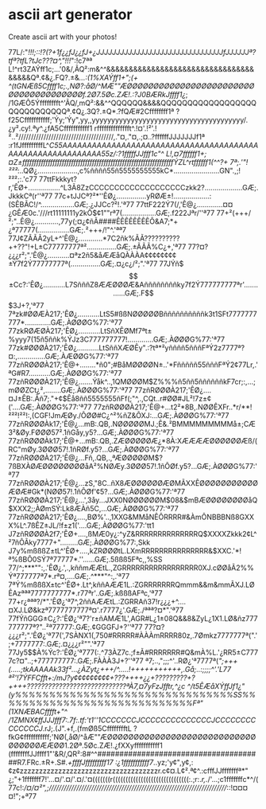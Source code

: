 # ascii art generator
Create ascii art with your photos!

77L/:"*!!!;::!?(?+1f¿¿fJ¿¿fJ+¿JJJJJJJJJJJJJJJJJJJJJJJJJJJJJJJJfJJJJJJª?tfª?tfL?tJc???¤^,"!!!*":!c7ªª
L!^rt3ZAÝff1c;...'0&/,ÃQ²:m&^^&&&&&&&&&&&&&&&&&&&&&&&&&&&&&&&&&&&&&&Qª.¢&¿.FQ?.±&*...:(1%XAÝff1+";(+
^(tGNÆß5Cffff1c;.,NØ?:åØ/^MÆ""ÆØØØØØØØØØØØØØØØØØØØØØØØØØØØØØØØØØØØØØØf.2Ø7.5Øc.ZÆ!.:?J0BÆRkJffff1¿*;
/1GÆÔ5Ýfffffffft^'ÃQ/,mQ²:&&^^QQQQQQ&&&&QQQQQQQQQQQQQQQQQQQQQQQQQQQQQª.¢Q¿.3Q?.±Q*.?fQÆ#2Cffffffff1ª
?f25Cfffffffffff;'Ýy;'Ýy",yy,,yyyyyyyyyyyyyyyyyyyyyyyyyyyyyyyyyyyyyyy/.¿y².cy!.ªy^.¿fA5Cfffffffffff1
rfffffffffffffft^.!¤'.!²'.!²..²//////////////////////////////////////,."¤,."¤,.;¤..?ffffffJJJJJJJf1ª
:r1fJfffffffffL^*C55AAAAAAAAAAAAAAAAAAAAAAAAAAAAAAAAAAAAAAAAAAAAAAAAAAAAAAAAAAA55z/:?1fffffJJfff1c"^
L!,¤7ffffff1+;¤Z±fffffffffffffffffffffffffffffffffffffffffffffffffffffffffffffffffÝZL^rtffffff1(^^?+
7ª;.'"!²²²*:..QØ¿....................,c%ññññ55ñ5555555555kC*.......................GN".,;!²²²;:.'c77
77ttFkkkyt?r,'ÊØ+................^L3Ã8ZzCCCCCCCCCCCCCCCCCCCzkk2?...................GÆ;.JkkkCª(r''ª77
77c+tJJCª?²*''ÊØ¿...............yRØÆ±!..................:(SÊBÃC!/^.................GÆ;.¿JJCc?²!.'ª77
77ttF222Ý7(/,'Ê@¿.............¤¤¿GÊÆ0c.'///rt11111111y2kÔ$¢1""rª7(.................GÆ;.f222Jªr/''ª77
77+²(+++/²;"..Ê@¿............,77y(;¤¿¢ñÃ####ÊÊÊÊÊÊÊÊÔ&A7;*+¿ª77777(................GÆ;.²+++/!"^.'ªª7
77J¢ZÃÃÃ2yL+^'Ê@¿............*7C2ñk%ÃÃ??????????++??"!+L±C77777777ª²...............GÆ;.±ÃÃÃ%C¿+,'ª77
77?¤?¿¿¿r²;".'Ê@¿...........¤ªz2ñ5&åÆÆåQÀÀÀA¢¢¢¢¢¢¢¢±Ý7f2Ý77777777ª(...............GÆ;.¤¿c¿/²;".'ª77
77JÝñ$$$±Cc?:'ÊØ¿...........L7SñññZ8ÆÆØØØÆ&Aññññññññky7f2Ý777777777ªr'.............GÆ;.F$$$3J+?,'ª77
7ªzk#ØØÆÀ217;'ÊØ¿...........LtS5#ßßNØØØØØBññññññññññk3t1SFt7777777777*.............GÆ;.ÀØØØG%77:'ª77
77zkRØÆØÀ217;'ÊØ¿...........LtSñXÊØMf7ªt±%yyy7(15ñ5ññk%ÝJz3C777777777!.............GÆ;.ÀØØØG%77:'ª77
77zk#ØØØÀ217;'ÊØ¿...........LtSññXÆØÊy".:?tª*²yññññ5ñññFªÝ2z7777ª?¤:,..............GÆ;.ÀÆØØG%77:'ª77
77zñRØØØÀ217;'Ê@+........*ñ0";#BåMØØØØN±..'*Fñññññ55ñññFªÝ2¢77Lr,.'ªG#R7...........GÆ;.ÀØØØG%77:'ª77
77zñRØØØÀ217;'Ê@¿.......Ýåk^..,1QMØØØM$Z%%%ñ5ññ5ññññññkF7cr;:,...;mØØZCt¿²,........GÆ;.ÀØØØG%77:'ª77
77zñRØØØÀ217;'ÊØ¿....¤J±ÊB:.Ãñ7;."+¢$Êå8ññ5555555ñFf(;"^,.,CQt..r#ØØ#JL²!7z±¢('....GÆ;.ÀØØØG%77:'ª77
77zñRØØØÀ217;'Ê@+...t2²*8B,.NØØÊXFr..*r/**!²²²!²²!:,(CGF!JmÆØy./ÔØØ#C¿^²%ñZ&ÔXJ:...GÆ;.ÀØØØG%77:'ª77
77zñRØØØÀk17;'Ê@¿...mB:.QB,.NØØØØØMJ.;Ê&.²BMMMMMMMMMå±;CÆ3²&Øy.FØØØ57².1ñGåy,y5?...GÆ;.ÀØØØG%77:'ª77
77zñRØØØÀk17;'Ê@+...mB:.QB,.ZÆØØØØØÆ¿*8À:XÆÆÆÆØØØØØØÆß/(RC"mØy.3ØØØ57!.1ñRØf.y5?...GÆ;.ÀØØØG%77:'ª77
77zñRØØØÀ217;'Ê@¿...Fñ,.QB,.,ªÆØØØØØM$?7ßBXÀØÆØØØØØØØØåA²%NØÆy.3ØØØ57!.1ñÔØf.y5?...GÆ;.ÀØØØG%77:'ª77
77zñRØØØÀ217;'Ê@¿...zS,"8C..ñX8ÆØØØØØØÆØMÃXXÊØØØØØØØØØØØÆØÆ#Gk*(NØØ57!.1ñÔØf'¢5?...GÆ;.ÀØØØG%77:'ª77
77zñRØØØÀ217;'Ê@¿...',3åy...JXX0NØØØØØØM$08&$mBÆØØØØØØØØåQ$XXX2;;ÀØmSÝ:Lk8ÆÀñ5C,...GÆ;.ÀØØØG%77:'ª77
77zñRØØØÀ217;'ÊØ¿....,BØ%'..,1XXG&MMåNÊÔRRRR#&ÀmÔNBBBNß8GXXX%L^.7ßÊZ±JL/!f±z1('....GÆ;.ÀØØØG%77:'tt1
J7zñRØØØÀ2f7;'ÊØ+....,ßMÆ0y¿:^yZ&RRRRRRRRRRRRRRQ$XXXXZkkk2¢L^²7ñÔÃky7777+".........GÆ;.ÀØØØG%77:,Skk
J7y%mßßßZ±tL^'ÊØ+....,kZRØØØtL.LXmRRRRRRRRRRRRRRR&$XXC.'*!ª%ßBÔ0SÝ7ª77777*.''......GÆ;.5ßßß5Fªc,,%SS
77/^;***"":,.'ÊØ¿.',.,kññmÆÆtL.,ZGRRRRRRRRRRRRRRRRR0XJ.cØØåÃ2%%Ýª777777ª7*.rª¤,....GÆ;.^***"^:,.'ª77
7ªÝ%mßßßX±tc^'ÊØ+.Lt^,kññAÆÆ1L.:ZGRRRRRRRQmmm&&m&mmÃXJ.LØÊAzªªª7777777777*.r77ªr'..GÆ;.kßßßAFªc,'ª77
77+r¿ªªª?/*".'ÊØ¿'ª7^,2ññAÆÆtL.:ZGRRAñ37!r¿¿¿+^....¤XJ.LØ&kzª7777777777ª¤'.r7777¿'.GÆ;./ªªª?¤*".'ª77
77fÝñGGG±C¿?:'ÊØ¿'ª7?'r±ñAMÆ1L',AGR#L¿1±08Q&&8&ZyL¿1X1.LØ&ñz777777777ª?"..²ª77777:.GÆ;.¢GGGFJ+?''ª77
77?¤?¿¿¿r²;".'ÊØ¿'ª77(',7SÀNX1(,750#RRRRR#ÀÀÀmRRRR80z,.7Ømkz7777777ª(".';+7777777:.GÆ;.¤¿¿¿r²"".'ª77
77Jy5$$À%Ýc?:'ÊØ¿'ª777(:.^73ÀZ7c.;f±Ã#RRRRRRR#Q&mÀ%L.'¿RR5±C7777c?¤"..;+777777777:.GÆ;.FÀÀÀ3J+?''ª77
ª7;..,";;;^'..RØ¿'ª7777ª(*";+++(.....;tkAAAAAk33f²...¿ÀZyt¿+++/^.....!+++++++++++,.Gå;..:;;;;^'.'L77
ª²'!7ÝFFCfft+:/mJ?y¢¢¢¢¢¢¢¢¢+???++++¿¿+?????????+?++++????????????????????????????ªÀ7,¤7yFzJfftr,^¿c
^/t5ÊÆåXÝffJf1¿"(y%%%%%%%%%%%%%%%%%%%%%%%%%%%%%%%%SS%%%%%%%%%%%%%%%%%%%%%%%%%%%%%Fª"(1XNÆBACfffft+"^
/1ZMNX¢ffJJJfff7:.7f:.tf:'t1''1CCCCCCCJCCCCCCCCCCCCCCJCCCCCCCCCCCCCCJ*.rJ;.(J".+f,.(fmØß5CfffffffftL
?fkG¢fffffffffff;'NØ(,åØ/^åÆ""ÆØØØØØØØØØØØØØØØØØØØØØØØØØØØØØØØØØØÆÆØØ1.2Øª.5Øc.ZÆ!.¿fXXyfffffffffff1
(ffffffffJJffff1"'&R/,QR²:8#^^######################################R7.FRc.±R+.S#*.+ffffJfffffffff17
:¿1fffffffffff7*..yz;'y¢",y¢,:¢z¢zzzzzzzzzzzzzzzzzzzzzzzzzzzzzzzzzzzzr.c¢¤.L¢².ª¢^.:cfffJJfffffffª*"
¿;"+1fffffff7!'...¤/'.¤/'.¤/.'¤(((((((r((((((((((((((((((((((((((((((:.;r:.*r,.*/'...;c1fffffffc*^/(
77c!:*/¤/¤²",;///////////////////////////////////////////////////////////////////////*::!¤¤¤¤!";+ª77
